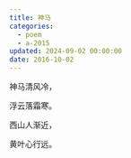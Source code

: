 ```yaml
---
title: 神马
categories:
  - poem
  - a-2015
updated: 2024-09-02 00:00:00
date: 2016-10-02
---
```


神马清风冷，

浮云落霜寒。

西山人渐近，

黄叶心行远。